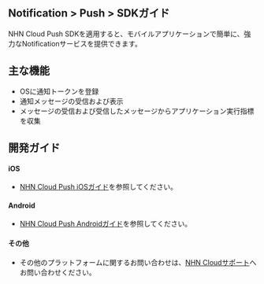## Notification > Push > SDKガイド
NHN Cloud Push SDKを適用すると、モバイルアプリケーションで簡単に、強力なNotificationサービスを提供できます。

## 主な機能
* OSに通知トークンを登録
* 通知メッセージの受信および表示
* メッセージの受信および受信したメッセージからアプリケーション実行指標を収集

## 開発ガイド

#### iOS
* [NHN Cloud Push iOSガイド](http://docs.toast.com/ko/TOAST/ko/toast-sdk/push-ios/)を参照してください。

#### Android
* [NHN Cloud Push Androidガイド](http://docs.toast.com/ko/TOAST/ko/toast-sdk/push-android/)を参照してください。


#### その他
* その他のプラットフォームに関するお問い合わせは、[NHN Cloudサポート](https://toast.com/support/inquiry?alias=tab3_06)へお問い合わせください。
